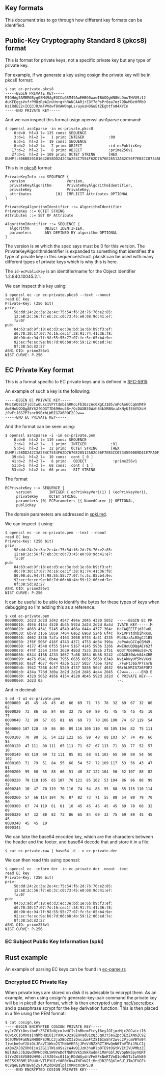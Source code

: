 ## Key formats
This document tries to go through how different key formats can be identified.

## Public-Key Cryptography Standard 8 (pkcs8) format
This is format for private keys, not a specific private key but any type of
private key.

For example, if we generate a key using cosign the private key will be in
pkcs8 format:
```console
$ cat ec-private.pkcs8
-----BEGIN PRIVATE KEY-----
MIGHAgEAMBMGByqGSM49AgEGCCqGSM49AwEHBG0wawIBAQQgWN0kLDouTHVU9i12
duKFEqgsVvfrPMBzReAInUHn+g+hRANCAARjrZ8Y7dPsPr0ea7nz79BwMBcHfRbO
HziRdEE2+ICQ3JR/mFVVdwf8XAW0npLs/uyesH0GuEtZEgbtfo84XYIn
-----END PRIVATE KEY-----
```

And we can inspect this format usign openssl asn1parse command:
```
$ openssl asn1parse -in ec-private.pkcs8
    0:d=0  hl=3 l= 135 cons: SEQUENCE          
    3:d=1  hl=2 l=   1 prim: INTEGER           :00
    6:d=1  hl=2 l=  19 cons: SEQUENCE          
    8:d=2  hl=2 l=   7 prim: OBJECT            :id-ecPublicKey
   17:d=2  hl=2 l=   8 prim: OBJECT            :prime256v1
   27:d=1  hl=2 l= 109 prim: OCTET STRING      [HEX DUMP]:306B020101042058DD242C3A2E4C7554F62D7676E28512A82C56F7EB3CC07345E0089D41E7FA0FA1440342000463AD9F18EDD3EC3EBD1E6BB9F3EFD0703017077D16CE1F3891744136F88090DC947F9855557707FC5C05B49E92ECFEEC9EB07D06B84B591206ED7E8F385D8
```
This is in [pkcs8](https://datatracker.ietf.org/doc/html/rfc5958)
format: 
```
PrivateKeyInfo ::= SEQUENCE {
  version                   Version,
  privateKeyAlgorithm       PrivateKeyAlgorithmIdentifier,
  privateKey                PrivateKey,
  attributes           [0]  IMPLICIT Attributes OPTIONAL
}

PrivateKeyAlgorithmIdentifier ::= AlgorithmIdentifier
PrivateKey ::= OCTET STRING
Attributes ::= SET OF Attribute

AlgorithmIdentifier ::= SEQUENCE {
  algorithm       OBJECT IDENTIFIER,
  parameters      ANY DEFINED BY algorithm OPTIONAL
}
```
The version is `00` which the spec says must be 0 for this version.
The PrivateKeyAlgorithmIdentifier is expanded to something that identifies the
type of private key in this sequence/struct. pkcs8 can be used with many
different types of private keys which is why this is here.

The `id-ecPublicKey` is  an identifier/name for the Object Identifier
1.2.840.10045.2.1.

We can inspect this key using:
```console
$ openssl ec -in ec-private.pkcs8 --text --noout
read EC key
Private-Key: (256 bit)
priv:
    58:dd:24:2c:3a:2e:4c:75:54:f6:2d:76:76:e2:85:
    12:a8:2c:56:f7:eb:3c:c0:73:45:e0:08:9d:41:e7:
    fa:0f
pub:
    04:63:ad:9f:18:ed:d3:ec:3e:bd:1e:6b:b9:f3:ef:
    d0:70:30:17:07:7d:16:ce:1f:38:91:74:41:36:f8:
    80:90:dc:94:7f:98:55:55:77:07:fc:5c:05:b4:9e:
    92:ec:fe:ec:9e:b0:7d:06:b8:4b:59:12:06:ed:7e:
    8f:38:5d:82:27
ASN1 OID: prime256v1
NIST CURVE: P-256
```

## EC Private Key format
This is a format specific to EC private keys and is defined in
[RFC-5915](https://www.rfc-editor.org/rfc/rfc5915).

An example of such a key is the following:
```console
-----BEGIN EC PRIVATE KEY-----
MHcCAQEEIFjdJCw6Lkx1VPYtdnbihRKoLFb36zzAc0XgCJ1B5/oPoAoGCCqGSM49
AwEHoUQDQgAEY62fGO3T7D69Hmu58+/QcDAXB30Wzh84kXRBNviAkNyUf5hVVXcH
/FwFtJ6S7P7snrB9BrhLWRIG7X6POF2CJw==
-----END EC PRIVATE KEY-----
```
And the format can be seen using:
```console
$ openssl asn1parse -i -in ec-private.pem 
    0:d=0  hl=2 l= 119 cons: SEQUENCE          
    2:d=1  hl=2 l=   1 prim:  INTEGER           :01
    5:d=1  hl=2 l=  32 prim:  OCTET STRING      [HEX DUMP]:58DD242C3A2E4C7554F62D7676E28512A82C56F7EB3CC07345E0089D41E7FA0F
   39:d=1  hl=2 l=  10 cons:  cont [ 0 ]        
   41:d=2  hl=2 l=   8 prim:   OBJECT            :prime256v1
   51:d=1  hl=2 l=  68 cons:  cont [ 1 ]        
   53:d=2  hl=2 l=  66 prim:   BIT STRING  
```
The format 
```
ECPrivateKey ::= SEQUENCE {
     version        INTEGER { ecPrivkeyVer1(1) } (ecPrivkeyVer1),
     privateKey     OCTET STRING,
     parameters [0] ECParameters {{ NamedCurve }} OPTIONAL,
     publicKey
```
The domain parameters are addressed in [spki.md](./spki.md).

We can inspect it using:
```console
$ openssl ec -in ec-private.pem --text --noout
read EC key
Private-Key: (256 bit)
priv:
    58:dd:24:2c:3a:2e:4c:75:54:f6:2d:76:76:e2:85:
    12:a8:2c:56:f7:eb:3c:c0:73:45:e0:08:9d:41:e7:
    fa:0f
pub:
    04:63:ad:9f:18:ed:d3:ec:3e:bd:1e:6b:b9:f3:ef:
    d0:70:30:17:07:7d:16:ce:1f:38:91:74:41:36:f8:
    80:90:dc:94:7f:98:55:55:77:07:fc:5c:05:b4:9e:
    92:ec:fe:ec:9e:b0:7d:06:b8:4b:59:12:06:ed:7e:
    8f:38:5d:82:27
ASN1 OID: prime256v1
NIST CURVE: P-256
```
It can be useful to be able to identify the bytes for these types of keys when
debugging so I'm adding this as a reference:
```console
$ xxd ec-private.pem 
00000000: 2d2d 2d2d 2d42 4547 494e 2045 4320 5052  -----BEGIN EC PR
00000010: 4956 4154 4520 4b45 592d 2d2d 2d2d 0a4d  IVATE KEY-----.M
00000020: 4863 4341 5145 4549 466a 644a 4377 364c  HcCAQEEIFjdJCw6L
00000030: 6b78 3156 5059 7464 6e62 6968 524b 6f4c  kx1VPYtdnbihRKoL
00000040: 4662 3336 7a7a 4163 3058 6743 4a31 4235  Fb36zzAc0XgCJ1B5
00000050: 2f6f 506f 416f 4743 4371 4753 4d34 390a  /oPoAoGCCqGSM49.
00000060: 4177 4548 6f55 5144 5167 4145 5936 3266  AwEHoUQDQgAEY62f
00000070: 474f 3354 3744 3639 486d 7535 382b 2f51  GO3T7D69Hmu58+/Q
00000080: 6344 4158 4233 3057 7a68 3834 6b58 5242  cDAXB30Wzh84kXRB
00000090: 4e76 6941 6b4e 7955 6635 6856 5658 6348  NviAkNyUf5hVVXcH
000000a0: 0a2f 4677 4674 4a36 5337 5037 736e 7242  ./FwFtJ6S7P7snrB
000000b0: 3942 7268 4c57 5249 4737 5836 504f 4632  9BrhLWRIG7X6POF2
000000c0: 434a 773d 3d0a 2d2d 2d2d 2d45 4e44 2045  CJw==.-----END E
000000d0: 4320 5052 4956 4154 4520 4b45 592d 2d2d  C PRIVATE KEY---
000000e0: 2d2d 0a                                  --.
```
And in decimal:
```console
$ od -t u1 ec-private.pem 
0000000  45  45  45  45  45  66  69  71  73  78  32  69  67  32  80  82
0000020  73  86  65  84  69  32  75  69  89  45  45  45  45  45  10  77
0000040  72  99  67  65  81  69  69  73  70 106 100  74  67 119  54  76
0000060 107 120  49  86  80  89 116 100 110  98 105 104  82  75 111  76
0000100  70  98  51  54 122 122  65  99  48  88 103  67  74  49  66  53
0000120  47 111  80 111  65 111  71  67  67 113  71  83  77  52  57  10
0000140  65 119  69  72 111  85  81  68  81 103  65  69  89  54  50 102
0000160  71  79  51  84  55  68  54  57  72 109 117  53  56  43  47  81
0000200  99  68  65  88  66  51  48  87 122 104  56  52 107  88  82  66
0000220  78 118 105  65 107  78 121  85 102  53 104  86  86  88  99  72
0000240  10  47  70 119  70 116  74  54  83  55  80  55 115 110 114  66
0000260  57  66 114 104  76  87  82  73  71  55  88  54  80  79  70  50
0000300  67  74 119  61  61  10  45  45  45  45  45  69  78  68  32  69
0000320  67  32  80  82  73  86  65  84  69  32  75  69  89  45  45  45
0000340  45  45  10
0000343
```

We can take the base64 encoded key, which are the characters between the header
and the footer, and base64 decode that and store it in a file:
```console
$ cat ec-private.raw | base64 -d - > ec-private.der
```
We can then read this using openssl:
```console
$ openssl ec -inform der -in ec-private.der -noout -text
read EC key
Private-Key: (256 bit)
priv:
    58:dd:24:2c:3a:2e:4c:75:54:f6:2d:76:76:e2:85:
    12:a8:2c:56:f7:eb:3c:c0:73:45:e0:08:9d:41:e7:
    fa:0f
pub:
    04:63:ad:9f:18:ed:d3:ec:3e:bd:1e:6b:b9:f3:ef:
    d0:70:30:17:07:7d:16:ce:1f:38:91:74:41:36:f8:
    80:90:dc:94:7f:98:55:55:77:07:fc:5c:05:b4:9e:
    92:ec:fe:ec:9e:b0:7d:06:b8:4b:59:12:06:ed:7e:
    8f:38:5d:82:27
ASN1 OID: prime256v1
NIST CURVE: P-256
```

### EC Subject Public Key Information (spki)


## Rust example
An example of parsing EC keys can be found in [ec-parse.rs](https://github.com/danbev/learning-rust/blob/master/crypto/src/ec-parse.rs)

### Encrypted EC Private Key
When private keys are stored on disk it is advisable to encrypt them.
As an example, when using cosign's generate-key-pair command the private key
will be in pkcs8 der format, which is then encrypted using
[nacl/secretbox](./naci_secretbox.md) and a passphrase scrypt for the key
derivation function. This is then placed in a file using the PEM format:
```
$ cat cosign.key 
-----BEGIN ENCRYPTED COSIGN PRIVATE KEY-----
eyJrZGYiOnsibmFtZSI6InNjcnlwdCIsInBhcmFtcyI6eyJOIjozMjc2OCwiciI6
OCwicCI6MX0sInNhbHQiOiJYUXUxU2s0ZHVadU1zQ3JqU3Y5aGZpc3EzZXNoZC9Z
SC9JMW9FaUNiNHU0PSJ9LCJjaXBoZXIiOnsibmFtZSI6Im5hY2wvc2VjcmV0Ym94
Iiwibm9uY2UiOiJFaVI1Wko2SThNbVRESjJPeVdBZXRZT3MvQmN6TnVTRiJ9LCJj
aXBoZXJ0ZXh0IjoiZG11TW1oOSs2cW4wQ1JzK3huRlp0TE9tOGtkVEtIVUVMbzZC
NElUakJJb2QwdWVHb3RLSW9VeDdTNGh0Vk5zNkRudmF1MmFGblJQVGpNN3pyVERT
SlYvZ05SVS80UHV0czlVZ04xc011bjRDdWUydnVFeEFxNmRTVmQ1dHhSTzIwVkE0
MEE5S3RBMlJPUUUrVTlPYUIzY0R0Y0x4THFxN2ljMndJR2FSQXlmSU1JTmJFVGFk
OC9qeE1BNTBwajZyTUtZdDRDQlpjcmRNcmc9PSJ9
-----END ENCRYPTED COSIGN PRIVATE KEY-----
```

